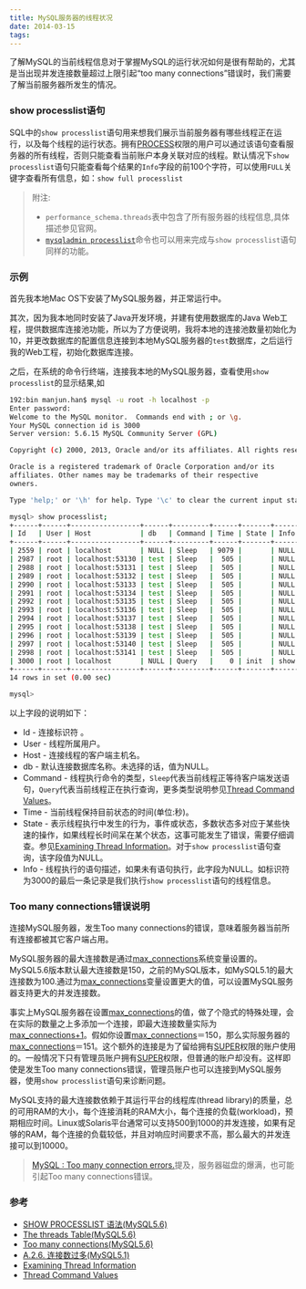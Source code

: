 ```yaml
---
title: MySQL服务器的线程状况
date: 2014-03-15
tags:
---
```


了解MySQL的当前线程信息对于掌握MySQL的运行状况如何是很有帮助的，尤其是当出现并发连接数量超过上限引起“too many connections”错误时，我们需要了解当前服务器所发生的情况。

### show processlist语句

SQL中的`show processlist`语句用来想我们展示当前服务器有哪些线程正在运行，以及每个线程的运行状态。拥有[PROCESS](http://dev.mysql.com/doc/refman/5.6/en/privileges-provided.html#priv_process)权限的用户可以通过该语句查看服务器的所有线程，否则只能查看当前账户本身关联对应的线程。默认情况下`show processlist`语句只能查看每个结果的`Info`字段的前100个字符，可以使用`FULL`关键字查看所有信息，如：`show full processlist`

> 附注:
> 
> + `performance_schema.threads`表中包含了所有服务器的线程信息,具体描述参见官网。
> + [`mysqladmin processlist`](5)命令也可以用来完成与`show processlist`语句同样的功能。

### 示例

首先我本地Mac OS下安装了MySQL服务器，并正常运行中。

其次，因为我本地同时安装了Java开发环境，并建有使用数据库的Java Web工程，提供数据库连接池功能，所以为了方便说明，我将本地的连接池数量初始化为10，并更改数据库的配置信息连接到本地MySQL服务器的`test`数据库，之后运行我的Web工程，初始化数据库连接。

之后，在系统的命令行终端，连接我本地的MySQL服务器，查看使用`show processlist`的显示结果,如

```sh
192:bin manjun.han$ mysql -u root -h localhost -p
Enter password:
Welcome to the MySQL monitor.  Commands end with ; or \g.
Your MySQL connection id is 3000
Server version: 5.6.15 MySQL Community Server (GPL)

Copyright (c) 2000, 2013, Oracle and/or its affiliates. All rights reserved.

Oracle is a registered trademark of Oracle Corporation and/or its
affiliates. Other names may be trademarks of their respective
owners.

Type 'help;' or '\h' for help. Type '\c' to clear the current input statement.

mysql> show processlist;
+------+------+-----------------+------+---------+------+-------+------------------+
| Id   | User | Host            | db   | Command | Time | State | Info             |
+------+------+-----------------+------+---------+------+-------+------------------+
| 2559 | root | localhost       | NULL | Sleep   | 9079 |       | NULL             |
| 2987 | root | localhost:53130 | test | Sleep   |  505 |       | NULL             |
| 2988 | root | localhost:53131 | test | Sleep   |  505 |       | NULL             |
| 2989 | root | localhost:53132 | test | Sleep   |  505 |       | NULL             |
| 2990 | root | localhost:53133 | test | Sleep   |  505 |       | NULL             |
| 2991 | root | localhost:53134 | test | Sleep   |  505 |       | NULL             |
| 2992 | root | localhost:53135 | test | Sleep   |  505 |       | NULL             |
| 2993 | root | localhost:53136 | test | Sleep   |  505 |       | NULL             |
| 2994 | root | localhost:53137 | test | Sleep   |  505 |       | NULL             |
| 2995 | root | localhost:53138 | test | Sleep   |  505 |       | NULL             |
| 2996 | root | localhost:53139 | test | Sleep   |  505 |       | NULL             |
| 2997 | root | localhost:53140 | test | Sleep   |  505 |       | NULL             |
| 2998 | root | localhost:53141 | test | Sleep   |  505 |       | NULL             |
| 3000 | root | localhost       | NULL | Query   |    0 | init  | show processlist |
+------+------+-----------------+------+---------+------+-------+------------------+
14 rows in set (0.00 sec)

mysql>
```
以上字段的说明如下：

+ Id - 连接标识符	。
+ User - 线程所属用户。
+ Host - 连接线程的客户端主机名。
+ db - 默认连接数据库名称。未选择的话，值为NULL。
+ Command - 线程执行命令的类型，`Sleep`代表当前线程正等待客户端发送语句，`Query`代表当前线程正在执行查询，更多类型说明参见[Thread Command Values](4)。
+ Time - 当前线程保持目前状态的时间(单位:秒)。
+ State - 表示线程执行中发生的行为，事件或状态，多数状态多对应于某些快速的操作，如果线程长时间呆在某个状态，这事可能发生了错误，需要仔细调查。参见[Examining Thread Information][1]。对于`show processlist`语句查询，该字段值为NULL。
+ Info - 线程执行的语句描述，如果未有语句执行，此字段为NULL。如标识符为3000的最后一条记录是我们执行`show processlist`语句的线程信息。

### Too many connections错误说明

连接MySQL服务器，发生Too many connections的错误，意味着服务器当前所有连接都被其它客户端占用。

MySQL服务器的最大连接数是通过[max_connections](2)系统变量设置的。MySQL5.6版本默认最大连接数是150，之前的MySQL版本，如MySQL5.1的最大连接数为100.通过为[max_connections](2)变量设置更大的值，可以设置MySQL服务器支持更大的并发连接数。

事实上MySQL服务器在设置[max_connections](2)的值，做了个隐式的特殊处理，会在实际的数量之上多添加一个连接，即最大连接数量实际为[max_connections+1](2)。假如你设置[max_connections](2)＝150，那么实际服务器的[max_connections](2)＝151。这个额外的连接是为了留给拥有[SUPER](3)权限的账户使用的。一般情况下只有管理员账户拥有[SUPER](3)权限，但普通的账户却没有。这样即使是发生Too many connections错误，管理员账户也可以连接到MySQL服务器，使用`show processlist`语句来诊断问题。

MySQL支持的最大连接数依赖于其运行平台的线程库(thread library)的质量，总的可用RAM的大小，每个连接消耗的RAM大小，每个连接的负载(workload)，预期相应时间。Linux或Solaris平台通常可以支持500到1000的并发连接，如果有足够的RAM，每个连接的负载较低，并且对响应时间要求不高，那么最大的并发连接可以到10000。

> [MySQL : Too many connection errors.](http://www.microshell.com/database/mysql/mysql-too-many-connection-errors/)提及，服务器磁盘的爆满，也可能引起Too many connections错误。

### 参考

+ [SHOW PROCESSLIST 语法(MySQL5.6)](http://dev.mysql.com/doc/refman/5.6/en/show-processlist.html)
+ [The threads Table(MySQL5.6)](http://dev.mysql.com/doc/refman/5.6/en/threads-table.html)
+ [ Too many connections(MySQL5.6)](http://dev.mysql.com/doc/refman/5.6/en/too-many-connections.html)
+ [A.2.6. 连接数过多(MySQL5.1)](http://dev.mysql.com/doc/refman/5.1/zh/problems.html#too-many-connections)
+ [Examining Thread Information][1]
+ [Thread Command Values](4)

[1]: http://dev.mysql.com/doc/refman/5.6/en/thread-information.html
[2]: http://dev.mysql.com/doc/refman/5.6/en/server-system-variables.html#sysvar_max_connections
[3]: http://dev.mysql.com/doc/refman/5.6/en/privileges-provided.html#priv_super
[4]: http://dev.mysql.com/doc/refman/5.6/en/thread-commands.html
[5]: http://dev.mysql.com/doc/refman/5.6/en/mysqladmin.html